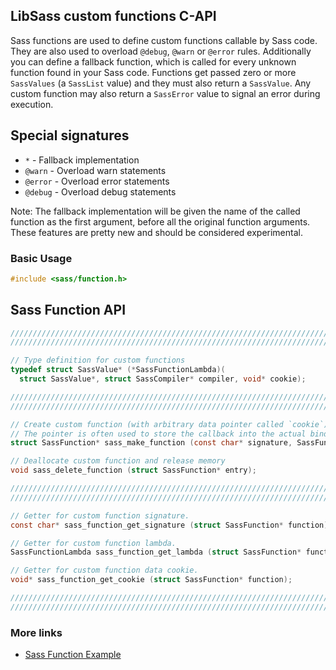 ## LibSass custom functions C-API

Sass functions are used to define custom functions callable by Sass code.
They are also used to overload `@debug`, `@warn` or `@error` rules. Additionally you
can define a fallback function, which is called for every unknown function found in
your Sass code. Functions get passed zero or more `SassValues` (a `SassList` value)
and they must also return a `SassValue`. Any custom function may also return
a `SassError` value to signal an error during execution.

## Special signatures

- `*` - Fallback implementation
- `@warn` - Overload warn statements
- `@error` - Overload error statements
- `@debug` - Overload debug statements

Note: The fallback implementation will be given the name of the called function
as the first argument, before all the original function arguments. These features
are pretty new and should be considered experimental.

### Basic Usage

```C
#include <sass/function.h>
```

## Sass Function API

```C
/////////////////////////////////////////////////////////////////////////
/////////////////////////////////////////////////////////////////////////

// Type definition for custom functions
typedef struct SassValue* (*SassFunctionLambda)(
  struct SassValue*, struct SassCompiler* compiler, void* cookie);

/////////////////////////////////////////////////////////////////////////
/////////////////////////////////////////////////////////////////////////

// Create custom function (with arbitrary data pointer called `cookie`)
// The pointer is often used to store the callback into the actual binding.
struct SassFunction* sass_make_function (const char* signature, SassFunctionLambda lambda, void* cookie);

// Deallocate custom function and release memory
void sass_delete_function (struct SassFunction* entry);

/////////////////////////////////////////////////////////////////////////
/////////////////////////////////////////////////////////////////////////

// Getter for custom function signature.
const char* sass_function_get_signature (struct SassFunction* function);

// Getter for custom function lambda.
SassFunctionLambda sass_function_get_lambda (struct SassFunction* function);

// Getter for custom function data cookie.
void* sass_function_get_cookie (struct SassFunction* function);

/////////////////////////////////////////////////////////////////////////
/////////////////////////////////////////////////////////////////////////
```

### More links

- [Sass Function Example](api-function-example.md)

